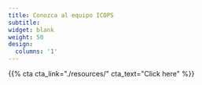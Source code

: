 ```yaml
---
title: Conozca al equipo ICOPS
subtitle:
widget: blank
weight: 50
design:
  columns: '1'
---
```


{{% cta cta_link="./resources/" cta_text="Click here" %}}

